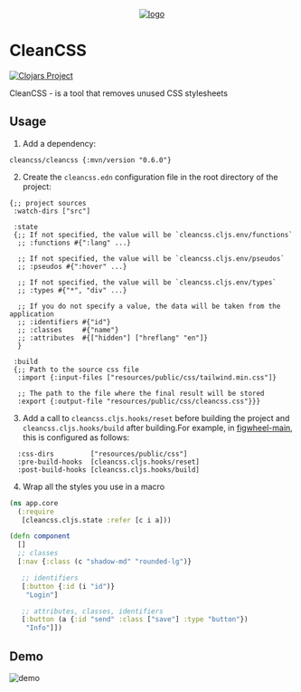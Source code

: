 <p align="center"><a href="https://github.com/Panthevm/cleancss"><img src="https://i.ibb.co/HrFyQQ8/cleancss.png" alt="logo"></a></p>

# CleanCSS

[![Clojars Project](https://img.shields.io/clojars/v/cleancss.svg)](https://clojars.org/cleancss)

CleanCSS - is a tool that removes unused CSS stylesheets

## Usage

1) Add a dependency:


```edn
cleancss/cleancss {:mvn/version "0.6.0"}
```

2) Create the `cleancss.edn` configuration file in the root directory of the project:

```edn
{;; project sources
 :watch-dirs ["src"]
 
 :state
 {;; If not specified, the value will be `cleancss.cljs.env/functions`
  ;; :functions #{":lang" ...}

  ;; If not specified, the value will be `cleancss.cljs.env/pseudos`
  ;; :pseudos #{":hover" ...}

  ;; If not specified, the value will be `cleancss.cljs.env/types`
  ;; :types #{"*", "div" ...}

  ;; If you do not specify a value, the data will be taken from the application
  ;; :identifiers #{"id"}
  ;; :classes     #{"name"}
  ;; :attributes  #{["hidden"] ["hreflang" "en"]}
  }

 :build
 {;; Path to the source css file
  :import {:input-files ["resources/public/css/tailwind.min.css"]}

  ;; The path to the file where the final result will be stored
  :export {:output-file "resources/public/css/cleancss.css"}}}

```

3) Add a call to `cleancss.cljs.hooks/reset` before building the project and `cleancss.cljs.hooks/build` after building.For example, in [figwheel-main](https://github.com/bhauman/figwheel-main), this is configured as follows:

```edn
  :css-dirs         ["resources/public/css"]
  :pre-build-hooks  [cleancss.cljs.hooks/reset]
  :post-build-hooks [cleancss.cljs.hooks/build]
```

4) Wrap all the styles you use in a macro

```clojure
(ns app.core
  (:require
   [cleancss.cljs.state :refer [c i a]))

(defn component
  []
  ;; classes
  [:nav {:class (c "shadow-md" "rounded-lg")}

   ;; identifiers
   [:button {:id (i "id")}
    "Login"]

   ;; attributes, classes, identifiers
   [:button (a {:id "send" :class ["save"] :type "button"})
    "Info"]])
```

## Demo
![demo](https://s2.gifyu.com/images/simplescreenrecorder-2021-01-26.gif)

